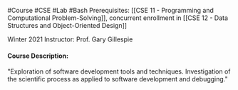 #Course #CSE #Lab #Bash
Prerequisites: [[CSE 11 - Programming and Computational Problem-Solving]], concurrent enrollment in [[CSE 12 - Data Structures and Object-Oriented Design]]

Winter 2021
Instructor: Prof. Gary Gillespie

#### Course Description: 
"Exploration of software development tools and techniques. Investigation of the scientific process as applied to software development and debugging."